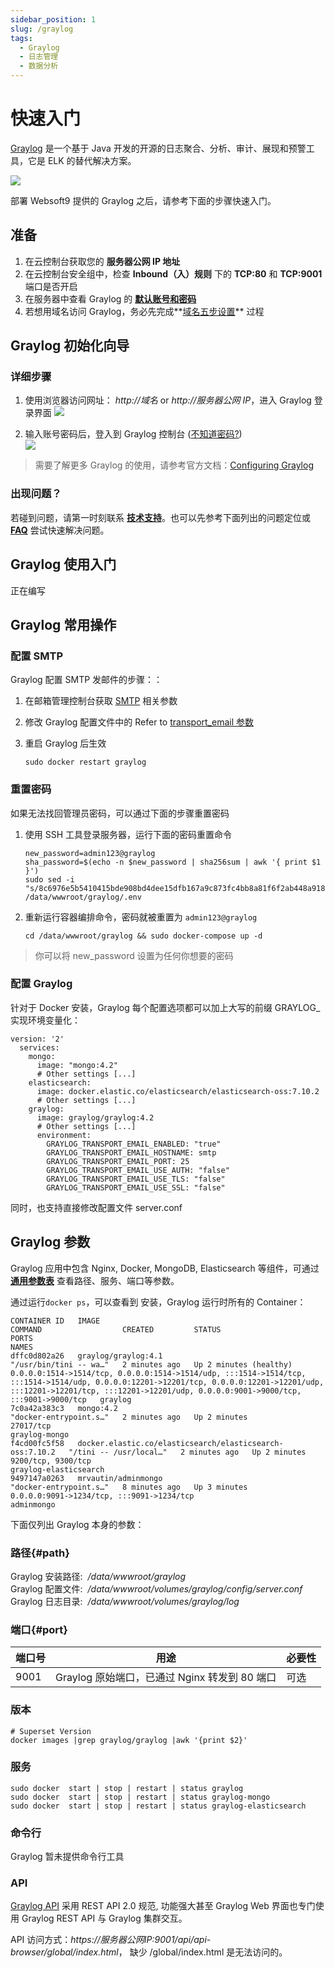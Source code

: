 ```yaml
---
sidebar_position: 1
slug: /graylog
tags:
  - Graylog
  - 日志管理
  - 数据分析
---
```


# 快速入门

[Graylog](https://graylog-server.apache.org/) 是一个基于 Java 开发的开源的日志聚合、分析、审计、展现和预警工具，它是 ELK 的替代解决方案。  

![](https://libs.websoft9.com/Websoft9/DocsPicture/en/graylog/graylog-gui-websoft9.png)


部署 Websoft9 提供的 Graylog 之后，请参考下面的步骤快速入门。

## 准备


1. 在云控制台获取您的 **服务器公网 IP 地址**
2. 在云控制台安全组中，检查 **Inbound（入）规则** 下的 **TCP:80** 和 **TCP:9001** 端口是否开启
3. 在服务器中查看 Graylog 的 **[默认账号和密码](./user/credentials)**
4. 若想用域名访问 Graylog，务必先完成**[域名五步设置](./administrator/domain_step)** 过程

## Graylog 初始化向导

### 详细步骤

1. 使用浏览器访问网址： *http://域名* or *http://服务器公网 IP*，进入 Graylog 登录界面
   ![](https://libs.websoft9.com/Websoft9/DocsPicture/zh/graylog/graylog-login-websoft9.png)

2. 输入账号密码后，登入到 Graylog 控制台 ([不知道密码?](./user/credentials))  
   ![](https://libs.websoft9.com/Websoft9/DocsPicture/zh/graylog/graylog-console-websoft9.png)

> 需要了解更多 Graylog 的使用，请参考官方文档：[Configuring Graylog](https://docs.graylog.org/en/latest/pages/installation/docker.html)

### 出现问题？

若碰到问题，请第一时刻联系 **[技术支持](./helpdesk)**。也可以先参考下面列出的问题定位或 **[FAQ](./faq#setup)** 尝试快速解决问题。

## Graylog 使用入门

正在编写

## Graylog 常用操作

### 配置 SMTP

Graylog 配置 SMTP 发邮件的步骤：：

1. 在邮箱管理控制台获取 [SMTP](./administrator/smtp) 相关参数

2. 修改 Graylog 配置文件中的 Refer to [transport_email 参数](https://docs.graylog.org/en/3.3/pages/configuration/server.conf.html#email)

3. 重启 Graylog 后生效
   ```
   sudo docker restart graylog
   ```

### 重置密码

如果无法找回管理员密码，可以通过下面的步骤重置密码

1. 使用 SSH 工具登录服务器，运行下面的密码重置命令

   ```
   new_password=admin123@graylog
   sha_password=$(echo -n $new_password | sha256sum | awk '{ print $1 }')
   sudo sed -i "s/8c6976e5b5410415bde908bd4dee15dfb167a9c873fc4bb8a81f6f2ab448a918/$sha_password/g" /data/wwwroot/graylog/.env
   ```

2. 重新运行容器编排命令，密码就被重置为 `admin123@graylog`
   ```
   cd /data/wwwroot/graylog && sudo docker-compose up -d
   ```

> 你可以将 new_password 设置为任何你想要的密码

### 配置 Graylog

针对于 Docker 安装，Graylog 每个配置选项都可以加上大写的前缀 GRAYLOG_ 实现环境变量化： 

```
version: '2'
  services:
    mongo:
      image: "mongo:4.2"
      # Other settings [...]
    elasticsearch:
      image: docker.elastic.co/elasticsearch/elasticsearch-oss:7.10.2
      # Other settings [...]
    graylog:
      image: graylog/graylog:4.2
      # Other settings [...]
      environment:
        GRAYLOG_TRANSPORT_EMAIL_ENABLED: "true"
        GRAYLOG_TRANSPORT_EMAIL_HOSTNAME: smtp
        GRAYLOG_TRANSPORT_EMAIL_PORT: 25
        GRAYLOG_TRANSPORT_EMAIL_USE_AUTH: "false"
        GRAYLOG_TRANSPORT_EMAIL_USE_TLS: "false"
        GRAYLOG_TRANSPORT_EMAIL_USE_SSL: "false"
```

同时，也支持直接修改配置文件 server.conf

## Graylog 参数

Graylog 应用中包含 Nginx, Docker, MongoDB, Elasticsearch 等组件，可通过 **[通用参数表](./administrator/parameter)** 查看路径、服务、端口等参数。

通过运行`docker ps`，可以查看到 安装，Graylog 运行时所有的 Container：

```
CONTAINER ID   IMAGE                                                      COMMAND                  CREATED         STATUS                   PORTS                                                                                                                                                                                                                           NAMES
dffc0d802a26   graylog/graylog:4.1                                        "/usr/bin/tini -- wa…"   2 minutes ago   Up 2 minutes (healthy)   0.0.0.0:1514->1514/tcp, 0.0.0.0:1514->1514/udp, :::1514->1514/tcp, :::1514->1514/udp, 0.0.0.0:12201->12201/tcp, 0.0.0.0:12201->12201/udp, :::12201->12201/tcp, :::12201->12201/udp, 0.0.0.0:9001->9000/tcp, :::9001->9000/tcp   graylog
7c0a42a383c3   mongo:4.2                                                  "docker-entrypoint.s…"   2 minutes ago   Up 2 minutes             27017/tcp                                                                                                                                                                                                                       graylog-mongo
f4cd00fc5f58   docker.elastic.co/elasticsearch/elasticsearch-oss:7.10.2   "/tini -- /usr/local…"   2 minutes ago   Up 2 minutes             9200/tcp, 9300/tcp                                                                                                                                                                                                              graylog-elasticsearch
9497147a0263   mrvautin/adminmongo                                        "docker-entrypoint.s…"   8 minutes ago   Up 3 minutes             0.0.0.0:9091->1234/tcp, :::9091->1234/tcp                                                                                                                                                                                       adminmongo
```

下面仅列出 Graylog 本身的参数：

### 路径{#path}

Graylog 安装路径:  */data/wwwroot/graylog*  
Graylog 配置文件:  */data/wwwroot/volumes/graylog/config/server.conf*  
Graylog 日志目录:  */data/wwwroot/volumes/graylog/log*

### 端口{#port}

| 端口号 | 用途                                          | 必要性 |
| ------ | --------------------------------------------- | ------ |
| 9001   | Graylog 原始端口，已通过 Nginx 转发到 80 端口 | 可选   |

### 版本

```shell
# Superset Version
docker images |grep graylog/graylog |awk '{print $2}'
```

### 服务

```shell
sudo docker  start | stop | restart | status graylog
sudo docker  start | stop | restart | status graylog-mongo
sudo docker  start | stop | restart | status graylog-elasticsearch
```

### 命令行

Graylog 暂未提供命令行工具

### API

[Graylog API](https://docs.graylog.org/v1/docs/rest-api) 采用 REST API 2.0 规范, 功能强大甚至 Graylog Web 界面也专门使用 Graylog REST API 与 Graylog 集群交互。

API 访问方式：*https://服务器公网IP:9001/api/api-browser/global/index.html*， 缺少 /global/index.html 是无法访问的。
